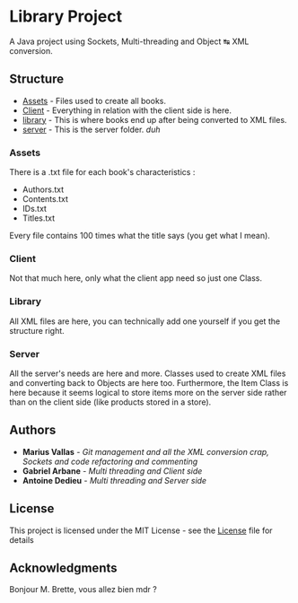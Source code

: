 # Library Project

A Java project using Sockets, Multi-threading and Object ↹ XML conversion.

## Structure

* [Assets](src/assets) - Files used to create all books.
* [Client](src/client) - Everything in relation with the client side is here.
* [library](src/library) - This is where books end up after being converted to XML files.
* [server](src/server) - This is the server folder. *duh*

### Assets

There is a .txt file for each book's characteristics :
* Authors.txt
* Contents.txt
* IDs.txt
* Titles.txt

Every file contains 100 times what the title says (you get what I mean).

### Client

Not that much here, only what the client app need so just one Class.

### Library

All XML files are here, you can technically add one yourself if you get the structure right.

### Server

All the server's needs are here and more. Classes used to create XML files and converting back to Objects are here too.
Furthermore, the Item Class is here because it seems logical to store items more on the server side rather than on the client side (like products stored in a store).

## Authors

* **Marius Vallas** - *Git management and all the XML conversion crap, Sockets and code refactoring and commenting*
* **Gabriel Arbane** - *Multi threading and Client side*
* **Antoine Dedieu** - *Multi threading and Server side*

## License

This project is licensed under the MIT License - see the [License](LICENSE) file for details

## Acknowledgments

Bonjour M. Brette, vous allez bien mdr ?